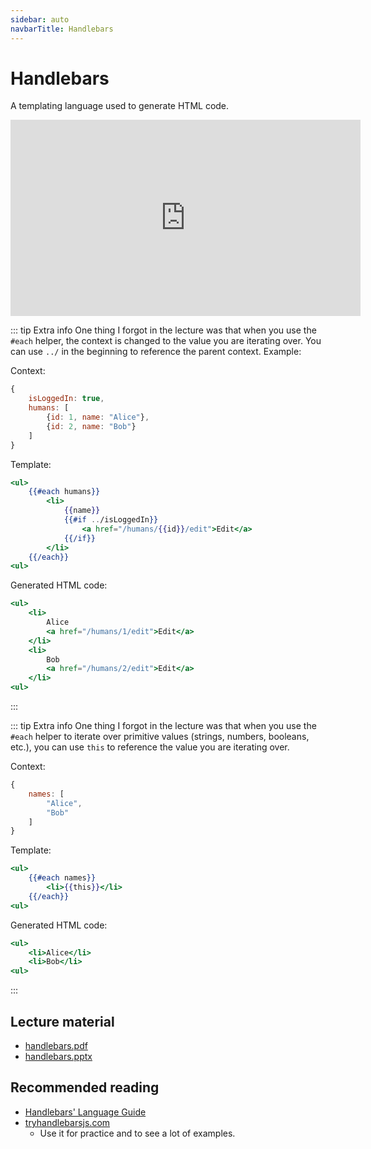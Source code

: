 ```yaml
---
sidebar: auto
navbarTitle: Handlebars
---
```


# Handlebars
A templating language used to generate HTML code.

<iframe width="560" height="314" src="https://www.youtube.com/embed/04cXGOZxhAI" frameborder="0" allow="accelerometer; autoplay; encrypted-media; gyroscope; picture-in-picture" allowfullscreen></iframe>

::: tip Extra info
One thing I forgot in the lecture was that when you use the `#each` helper, the context is changed to the value you are iterating over. You can use `../` in the beginning to reference the parent context. Example:

Context:

```js
{
    isLoggedIn: true,
    humans: [
        {id: 1, name: "Alice"},
        {id: 2, name: "Bob"}
    ]
}
```

Template:

```handlebars
<ul>
    {{#each humans}}
        <li>
            {{name}}
            {{#if ../isLoggedIn}}
                <a href="/humans/{{id}}/edit">Edit</a>
            {{/if}}
        </li>
    {{/each}}
<ul>
```

Generated HTML code:

```handlebars
<ul>
    <li>
        Alice
        <a href="/humans/1/edit">Edit</a>
    </li>
    <li>
        Bob
        <a href="/humans/2/edit">Edit</a>
    </li>
<ul>
```
:::

::: tip Extra info
One thing I forgot in the lecture was that when you use the `#each` helper to iterate over primitive values (strings, numbers, booleans, etc.), you can use `this` to reference the value you are iterating over.

Context:

```js
{
    names: [
        "Alice",
        "Bob"
    ]
}
```

Template:

```handlebars
<ul>
    {{#each names}}
        <li>{{this}}</li>
    {{/each}}
<ul>
```

Generated HTML code:

```handlebars
<ul>
    <li>Alice</li>
    <li>Bob</li>
<ul>
```
:::

## Lecture material
* [handlebars.pdf](handlebars.pdf)
* [handlebars.pptx](handlebars.pptx)

## Recommended reading
* [Handlebars' Language Guide](https://handlebarsjs.com/guide/)
* [tryhandlebarsjs.com](http://tryhandlebarsjs.com/)
    * Use it for practice and to see a lot of examples.

